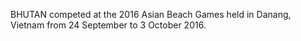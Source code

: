 BHUTAN competed at the 2016 Asian Beach Games held in Danang, Vietnam from 24 September to 3 October 2016.
